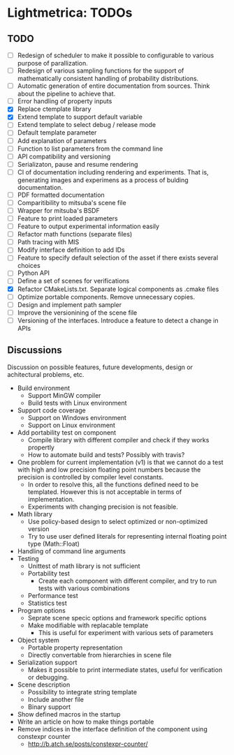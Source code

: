 Lightmetrica: TODOs
====================

TODO
--------------------

- [ ] Redesign of scheduler to make it possible to configurable to various purpose of parallization. 
- [ ] Redesign of various sampling functions for the support of mathematically consistent handling of probability distributions.
- [ ] Automatic generation of entire documentation from sources. Think about the pipeline to achieve that.
- [ ] Error handling of property inputs
- [x] Replace ctemplate library
- [x] Extend template to support default variable
- [ ] Extend template to select debug / release mode
- [ ] Default template parameter
- [ ] Add explanation of parameters
- [ ] Function to list parameters from the command line
- [ ] API compatibility and versioning
- [ ] Serializaton, pause and resume rendering
- [ ] CI of documentation including rendering and experiments. That is, generating images and experimens as a process of bulding documentation.
- [ ] PDF formatted documentation
- [ ] Comparitibility to mitsuba's scene file
- [ ] Wrapper for mitsuba's BSDF
- [ ] Feature to print loaded parameters
- [ ] Feature to output experimental information easily
- [ ] Refactor math functions (separate files)
- [ ] Path tracing with MIS
- [ ] Modify interface definition to add IDs
- [ ] Feature to specify default selection of the asset if there exists several choices
- [ ] Python API
- [ ] Define a set of scenes for verifications
- [x] Refactor CMakeLists.txt. Separate logical components as .cmake files
- [ ] Optimize portable components. Remove unnecessary copies.
- [ ] Design and implement path sampler
- [ ] Improve the versionining of the scene file
- [ ] Versioning of the interfaces. Introduce a feature to detect a change in APIs

Discussions
--------------------

Discussion on possible features, future developments, 
design or achitectural problems, etc.

- Build environment
    + Support MinGW compiler
    + Build tests with Linux environment
- Support code coverage
    + Support on Windows environment
    + Support on Linux environment
- Add portability test on component
    + Compile library with different compiler and check if they works propertly
    + How to automate build and tests? Possibly with travis?
- One problem for current implementation (v1) is that we cannot do a test with high and low precision floating point numbers
  because the precision is controlled by compiler level constants.
    + In order to resolve this, all the functions defined need to be templated.
      However this is not acceptable in terms of implementation.
    + Experiments with changing precision is not feasible.
- Math library
    + Use policy-based design to select optimized or non-optimized version
    + Try to use user defined literals for representing internal floating point type (Math::Float)
- Handling of command line arguments
- Testing
    + Unittest of math library is not sufficient
    + Portability test
        * Create each component with different compiler, and try to run tests with various combinations
    + Performance test
    + Statistics test
- Program options
    + Seprate scene specic options and framework specific options
    + Make modifiable with replacable template
        * This is useful for experiment with various sets of parameters
- Object system
    + Portable property representation
    + Directly convertable from hierarchies in scene file
- Serialization support
    + Makes it possible to print intermediate states, useful for verification or debugging.
- Scene description
    + Possibility to integrate string template
    + Include another file
    + Binary support
- Show defined macros in the startup
- Write an article on how to make things portable
- Remove indices in the interface definition of the component using constexpr counter
    + http://b.atch.se/posts/constexpr-counter/